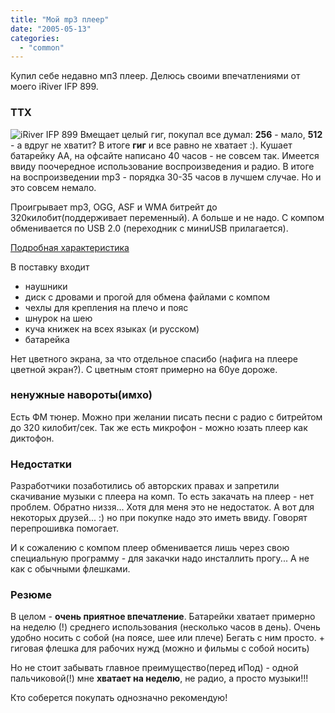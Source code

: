 ```yaml
---
title: "Мой mp3 плеер"
date: "2005-05-13"
categories: 
  - "common"
---
```


Купил себе недавно мп3 плеер. Делюсь своими впечатлениями от моего iRiver IFP 899.

### ТТХ

![iRiver IFP 899](http://cssing.iatp.org.ua/images/ifp800.jpg "iRiver IFP 899") Вмещает целый гиг, покупал все думал: **256** - мало, **512** - а вдруг не хватит? В итоге **гиг** и все равно не хватает :). Кушает батарейку АА, на офсайте написано 40 часов - не совсем так. Имеется ввиду поочередное использование воспроизведения и радио. В итоге на воспроизведении mp3 - порядка 30-35 часов в лучшем случае. Но и это совсем немало.

Проигрывает mp3, OGG, ASF и WMA битрейт до 320килобит(поддерживает переменный). А больше и не надо. С компом обменивается по USB 2.0 (переходник с миниUSB прилагается).

[Подробная характеристика](http://www.iriver.com.ua/iriver/catalog/ifp-899.php)

В поставку входит

- наушники
- диск с дровами и прогой для обмена файлами с компом
- чехлы для крепления на плечо и пояс
- шнурок на шею
- куча книжек на всех языках (и русском)
- батарейка

Нет цветного экрана, за что отдельное спасибо (нафига на плеере цветной экран?). С цветным стоят примерно на 60уе дороже.

### ненужные навороты(имхо)

Есть ФМ тюнер. Можно при желании писать песни с радио с битрейтом до 320 килобит/сек. Так же есть микрофон - можно юзать плеер как диктофон.

### Недостатки

Разработчики позаботились об авторских правах и запретили скачивание музыки с плеера на комп. То есть закачать на плеер - нет проблем. Обратно низзя... Хотя для меня это не недостаток. А вот для некоторых друзей... :) но при покупке надо это иметь ввиду. Говорят перепрошивка помогает.

И к сожалению с компом плеер обменивается лишь через свою специальную программу - для закачки надо инсталлить прогу... А не как с обычными флешками.

### Резюме

В целом - **очень приятное впечатление**. Батарейки хватает примерно на неделю (!) среднего использования (несколько часов в день). Очень удобно носить с собой (на поясе, шее или плече) Бегать с ним просто. + гиговая флешка для рабочих нужд (можно и фильмы с собой носить)

Но не стоит забывать главное преимущество(перед иПод) - одной пальчиковой(!) мне **хватает на неделю**, не радио, а просто музыки!!!

Кто соберется покупать однозначно рекомендую!
